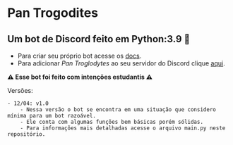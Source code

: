 <h1><b>Pan Trogodites</b></h1>

## Um bot de Discord feito em Python:3.9 🐍

- Para criar seu próprio bot acesse os [docs](https://discord.com/developers/docs/intro).
- Para adicionar *Pan Troglodytes* ao seu servidor do Discord clique [aqui](https://discord.com/oauth2/authorize?client_id=1086364822213509241&permissions=1634235574336&scope=bot).

**⚠ Esse bot foi feito com intenções estudantis ⚠**

Versões:

    - 12/04: v1.0
        - Nessa versão o bot se encontra em uma situação que considero mínima para um bot razoável.
        - Ele conta com algumas funções bem básicas porém sólidas.
        - Para informações mais detalhadas acesse o arquivo main.py neste repositório.
